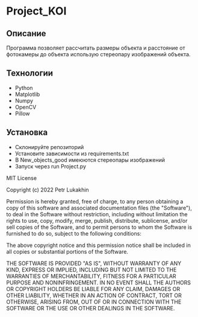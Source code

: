 # Project_KOI
## Описание 
Программа позволяет рассчитать размеры объекта и расстояние от фотокамеры до объекта использую стереопару изображений объекта.
## Технологии
- Python
- Matplotlib
- Numpy
- OpenCV
- Pillow
## Установка
- Склонируйте репозиторий
- Установите зависимости из requirements.txt
- В New_objects_good имеюются стереопары изображений
- Запуск через run Project.py

MIT License

Copyright (c) 2022 Petr Lukakhin

Permission is hereby granted, free of charge, to any person obtaining a copy
of this software and associated documentation files (the "Software"), to deal
in the Software without restriction, including without limitation the rights
to use, copy, modify, merge, publish, distribute, sublicense, and/or sell
copies of the Software, and to permit persons to whom the Software is
furnished to do so, subject to the following conditions:

The above copyright notice and this permission notice shall be included in all
copies or substantial portions of the Software.

THE SOFTWARE IS PROVIDED "AS IS", WITHOUT WARRANTY OF ANY KIND, EXPRESS OR
IMPLIED, INCLUDING BUT NOT LIMITED TO THE WARRANTIES OF MERCHANTABILITY,
FITNESS FOR A PARTICULAR PURPOSE AND NONINFRINGEMENT. IN NO EVENT SHALL THE
AUTHORS OR COPYRIGHT HOLDERS BE LIABLE FOR ANY CLAIM, DAMAGES OR OTHER
LIABILITY, WHETHER IN AN ACTION OF CONTRACT, TORT OR OTHERWISE, ARISING FROM,
OUT OF OR IN CONNECTION WITH THE SOFTWARE OR THE USE OR OTHER DEALINGS IN THE
SOFTWARE.
